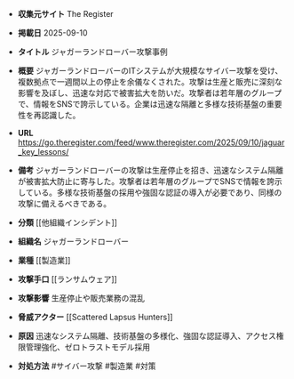 - **収集元サイト**
The Register

- **掲載日**
2025-09-10

- **タイトル**
ジャガーランドローバー攻撃事例

- **概要**
ジャガーランドローバーのITシステムが大規模なサイバー攻撃を受け、複数拠点で一週間以上の停止を余儀なくされた。攻撃は生産と販売に深刻な影響を及ぼし、迅速な対応で被害拡大を防いだ。攻撃者は若年層のグループで、情報をSNSで誇示している。企業は迅速な隔離と多様な技術基盤の重要性を再認識した。

- **URL**
https://go.theregister.com/feed/www.theregister.com/2025/09/10/jaguar_key_lessons/

- **備考**
ジャガーランドローバーの攻撃は生産停止を招き、迅速なシステム隔離が被害拡大防止に寄与した。攻撃者は若年層のグループでSNSで情報を誇示している。多様な技術基盤の採用や強固な認証の導入が必要であり、同様の攻撃に備えるべきである。

- **分類**
[[他組織インシデント]]

- **組織名**
ジャガーランドローバー

- **業種**
[[製造業]]

- **攻撃手口**
[[ランサムウェア]]

- **攻撃影響**
生産停止や販売業務の混乱

- **脅威アクター**
[[Scattered Lapsus Hunters]]

- **原因**
迅速なシステム隔離、技術基盤の多様化、強固な認証導入、アクセス権限管理強化、ゼロトラストモデル採用

- **対処方法**
#サイバー攻撃 #製造業 #対策
